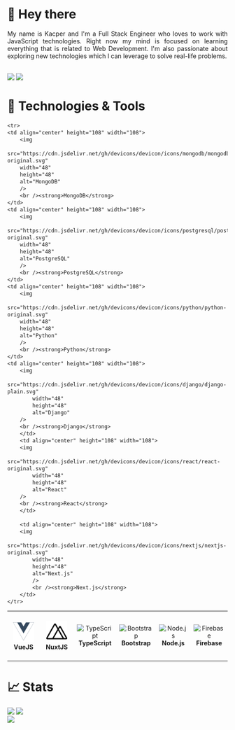 # 👋 Hey there

<div align="justify">
    My name is Kacper and I'm a Full Stack Engineer who loves to work with JavaScript technologies. Right now my mind is focused on learning everything that is related to Web Development. I'm also passionate about exploring new technologies which I can leverage to solve real-life problems.
</div>

<br/><a href="https://www.linkedin.com/in/kacperszymanski"><img src="https://img.shields.io/badge/linkedin-%230077B5.svg?&style=for-the-badge&logo=linkedin&logoColor=white" height=25></a>
<a href="mailto:akacperszymanski@gmail.com"><img src="https://img.shields.io/badge/Gmail-D14836?style=for-the-badge&logo=gmail&logoColor=white" height=25></a>

# 🔧 Technologies & Tools

<table>
    <tr>
    <td align="center" height="108" width="108">
        <img
            src="https://raw.githubusercontent.com/devicons/devicon/1119b9f84c0290e0f0b38982099a2bd027a48bf1/icons/vuejs/vuejs-plain.svg"
            width="48"
            height="48"
            alt="VueJS"
        />
        <br /><strong>VueJS</strong>
        </td>
        <td align="center" height="108" width="108">
        <img
            src="https://raw.githubusercontent.com/devicons/devicon/1119b9f84c0290e0f0b38982099a2bd027a48bf1/icons/nuxtjs/nuxtjs-plain.svg"
            width="48"
            height="48"
            alt="NuxtJS"
        />
        <br /><strong>NuxtJS</strong>
        </td>
    <td align="center" height="108" width="108">
        <img
        src="https://cdn.jsdelivr.net/gh/devicons/devicon/icons/typescript/typescript-plain.svg"
        width="48"
        height="48"
        alt="TypeScript"
        />
        <br /><strong>TypeScript</strong>
    </td>
    <td align="center" height="108" width="108">
        <img
            src="https://cdn.jsdelivr.net/gh/devicons/devicon/icons/bootstrap/bootstrap-plain.svg"
            width="48"
            height="48"
            alt="Bootstrap"
        />
        <br /><strong>Bootstrap</strong>
        </td>
        <td align="center" height="108" width="108">
        <img
            src="https://cdn.jsdelivr.net/gh/devicons/devicon/icons/nodejs/nodejs-original.svg"
            width="48"
            height="48"
            alt="Node.js"
        />
        <br /><strong>Node.js</strong>
        </td>
        <td align="center" height="108" width="108">
        <img
            src="https://cdn.jsdelivr.net/gh/devicons/devicon/icons/firebase/firebase-plain.svg"
            width="48"
            height="48"
            alt="Firebase"
        />
        <br /><strong>Firebase</strong>
        </td>
    </tr>

    <tr>
    <td align="center" height="108" width="108">
        <img
        src="https://cdn.jsdelivr.net/gh/devicons/devicon/icons/mongodb/mongodb-original.svg"
        width="48"
        height="48"
        alt="MongoDB"
        />
        <br /><strong>MongoDB</strong>
    </td>
    <td align="center" height="108" width="108">
        <img
        src="https://cdn.jsdelivr.net/gh/devicons/devicon/icons/postgresql/postgresql-original.svg"
        width="48"
        height="48"
        alt="PostgreSQL"
        />
        <br /><strong>PostgreSQL</strong>
    </td>
    <td align="center" height="108" width="108">
        <img
        src="https://cdn.jsdelivr.net/gh/devicons/devicon/icons/python/python-original.svg"
        width="48"
        height="48"
        alt="Python"
        />
        <br /><strong>Python</strong>
    </td>
    <td align="center" height="108" width="108">
        <img
            src="https://cdn.jsdelivr.net/gh/devicons/devicon/icons/django/django-plain.svg"
            width="48"
            height="48"
            alt="Django"
        />
        <br /><strong>Django</strong>
        </td>
        <td align="center" height="108" width="108">
        <img
            src="https://cdn.jsdelivr.net/gh/devicons/devicon/icons/react/react-original.svg"
            width="48"
            height="48"
            alt="React"
        />
        <br /><strong>React</strong>
        </td>
        
        <td align="center" height="108" width="108">
        <img
            src="https://cdn.jsdelivr.net/gh/devicons/devicon/icons/nextjs/nextjs-original.svg"
            width="48"
            height="48"
            alt="Next.js"
            />
            <br /><strong>Next.js</strong>
        </td>
    </tr>
</table>

# 📈 Stats

<img
  src="https://github-readme-stats.vercel.app/api?username=kacperszymanski&show_icons=true&theme=react&&hide_border=true"
/>
<img
  src="https://github-readme-streak-stats.herokuapp.com/?user=kacperszymanski&&theme=react&&hide_border=true"
/>
<br/>
![](https://komarev.com/ghpvc/?username=kacperszymanski)
